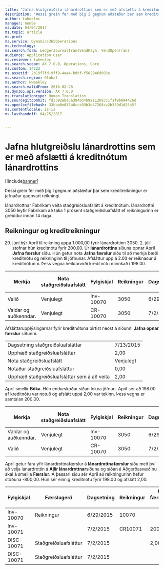 ```yaml
---
title: "Jafna hlutgreiðslu lánardrottins sem er með afslætti á kreditnótum lánardrottins"
description: "Þessi grein fer með þig í gegnum aðstæður þar sem kreditreikningur er jafnaður gagnvart reikningi."
author: twheeloc
manager: AnnBe
ms.date: 04/04/2017
ms.topic: article
ms.prod: 
ms.service: Dynamics365Operations
ms.technology: 
ms.search.form: LedgerJournalTransVendPaym, VendOpenTrans
audience: Application User
ms.reviewer: twheeloc
ms.search.scope: AX 7.0.0, Operations, Core
ms.custom: 14222
ms.assetid: 2b19f7fd-9ff9-4ee4-bddf-f582946d008e
ms.search.region: Global
ms.author: kweekley
ms.search.validFrom: 2016-02-28
ms.dyn365.ops.version: AX 7.0.0
ms.translationtype: Human Translation
ms.sourcegitcommit: fd3392eba3a394bd4b92112093c1f1f9b894426d
ms.openlocfilehash: 33bba0e037a8ccc09b3d47268ca2b350d1d25b5f
ms.contentlocale: is-is
ms.lasthandoff: 04/25/2017


---
```


# <a name="settle-a-partial-vendor-payment-that-has-discounts-on-vendor-credit-notes"></a>Jafna hlutgreiðslu lánardrottins sem er með afslætti á kreditnótum lánardrottins

[!include[banner](../includes/banner.md)]


Þessi grein fer með þig í gegnum aðstæður þar sem kreditreikningur er jafnaður gagnvart reikningi.

lánardrottnar Fabrikam veita staðgreiðsluafslátt á kreditnótum. lánardrottni 3050 leyfir   Fabrikam að taka 1 prósent staðgreiðsluafslátt ef reikningurinn er greiddur innan 14 daga.

## <a name="invoice-and-credit-memo"></a>Reikningur og kreditreikningur
29. júní býr Apríl til reikning uppá 1.000,00 fyrir lánardrottinn 3050. 2. júlí stofnar hún kreditnótu fyrir 200,00. Úr **lánardrottins** síðuna opnar April **Jafna færslur** síðu. Hún getur nota **Jafna færslur** síðu til að merkja bæði kreditnótu og reikninginn til jöfnunar. Afsláttur upp á 2.00 er reiknaður á kreditnótunni. Þess vegna heildarvirði kreditnótu minnkað í 198.00.

| Merkja                     | Nota staðgreiðsluafslátt | Fylgiskjal   | Reikningur | Dagsetning      | Gjalddagi  | Reikningur | Upphæð í gjaldmiðli færslu | Gjaldmiðill | Upphæð til jöfnunar |
|--------------------------|-------------------|-----------|---------|-----------|-----------|---------|--------------------------------|----------|------------------|
| Valið                 | Venjulegt            | Inv-10070 | 3050    | 6/29/2015 | 7/29/2015 | 10070   | -1.000,00                      | USD      | -990,00          |
| Valdar og auðkenndar. | Venjulegt            | CR-10070  | 3050    | 7/2/2015  | 7/29/2015 |         | 200,00                         | USD      | 198.00           |

Afsláttarupplýsingarnar fyrir kreditnótuna birtist neðst á síðunni **Jafna opnar færslur** síðunni.

|                              |           |
|------------------------------|-----------|
| Dagsetning staðgreiðsluafsláttar           | 7/13/2015 |
| Upphæð staðgreiðsluafsláttar         | 2,00      |
| Nota staðgreiðsluafslátt            | Venjulegt    |
| Notaður staðgreiðsluafsláttur          | 0,00      |
| Upphæð staðgreiðsluafsláttar sem á að veita | 2,00      |

Apríl smellir **Bóka**. Hún endurskoðar síðan lokna jöfnun. Apríl sér að 198.00 af kreditnótu var notuð og afslátt uppá 2,00 var tekinn. Þess vegna er samtalan 200.00.

| Merkja                     | Nota staðgreiðsluafslátt | Fylgiskjal   | Reikningur | Dagsetning      | Gjalddagi  | Reikningur  | Upphæð í gjaldmiðli færslu | Gjaldmiðill | Upphæð til jöfnunar |
|--------------------------|-------------------|-----------|---------|-----------|-----------|----------|--------------------------------|----------|------------------|
| Valdar og auðkenndar. | Venjulegt            | Inv-10070 | 3050    | 6/29/2015 | 7/29/2015 | 10070    | -1.000,00                      | USD      | 200.00          |
| Valið                 | Venjulegt            | CR-10070  | 3050    | 7/2/2015  | 7/29/2015 | CR-10070 | 200,00                         | USD      | 198.00           |

Apríl getur fara yfir lánardrottnafærslur á  **lánardrottnafærslur** síðu með því að velja lánardrottin á **Allir lánardrottnar**síðuna og síðan á Aðgerðasvæðinu skal á smellla **Færslur**. Á þessari síðu sér April að reikningurinn hefur stöðuna -800,00. Hún sér einnig kreditnótu fyrir 198.00 og afslátt 2,00.

| Fylgiskjal    | Færslugerð | Dagsetning      | Reikningur | Upphæð í færslugjaldmiðli - debet | Upphæð í færslugjaldmiðli - kredit | Staða | Gjaldmiðill |
|------------|------------------|-----------|---------|--------------------------------------|---------------------------------------|---------|----------|
| Inv-10070  | Reikningur          | 6/29/2015 | 10070   |                                      | 1.000,00                              | -800.00 | USD      |
| Inv-10071  |                  | 7/2/2015  | CR10071 | 200,00                               |                                       | 0,00    | USD      |
| DISC-10071 |  Staðgreiðsluafsláttur   | 7/2/2015  |         | 2,00                                 |                                       | 0,00    | USD      |
| DISC-10071 |  Staðgreiðsluafsláttur   | 7/2/2015  |         |                                      | 2,00                                  | 0,00    | USD      |






